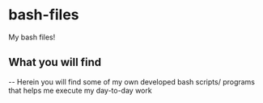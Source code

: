 # bash-files
My bash files!

## What you will find
-- Herein you will find some of my own developed bash scripts/ programs that helps me execute my day-to-day work